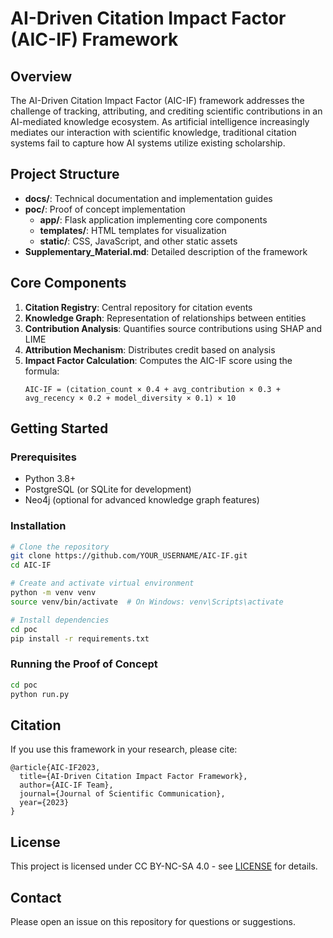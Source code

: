 # AI-Driven Citation Impact Factor (AIC-IF) Framework

## Overview

The AI-Driven Citation Impact Factor (AIC-IF) framework addresses the challenge of tracking, attributing, and crediting scientific contributions in an AI-mediated knowledge ecosystem. As artificial intelligence increasingly mediates our interaction with scientific knowledge, traditional citation systems fail to capture how AI systems utilize existing scholarship.

## Project Structure

- **docs/**: Technical documentation and implementation guides
- **poc/**: Proof of concept implementation
  - **app/**: Flask application implementing core components
  - **templates/**: HTML templates for visualization
  - **static/**: CSS, JavaScript, and other static assets
- **Supplementary_Material.md**: Detailed description of the framework

## Core Components

1. **Citation Registry**: Central repository for citation events
2. **Knowledge Graph**: Representation of relationships between entities
3. **Contribution Analysis**: Quantifies source contributions using SHAP and LIME
4. **Attribution Mechanism**: Distributes credit based on analysis
5. **Impact Factor Calculation**: Computes the AIC-IF score using the formula:
   ```
   AIC-IF = (citation_count × 0.4 + avg_contribution × 0.3 + avg_recency × 0.2 + model_diversity × 0.1) × 10
   ```

## Getting Started

### Prerequisites

- Python 3.8+
- PostgreSQL (or SQLite for development)
- Neo4j (optional for advanced knowledge graph features)

### Installation

```bash
# Clone the repository
git clone https://github.com/YOUR_USERNAME/AIC-IF.git
cd AIC-IF

# Create and activate virtual environment
python -m venv venv
source venv/bin/activate  # On Windows: venv\Scripts\activate

# Install dependencies
cd poc
pip install -r requirements.txt
```

### Running the Proof of Concept

```bash
cd poc
python run.py
```

## Citation

If you use this framework in your research, please cite:

```
@article{AIC-IF2023,
  title={AI-Driven Citation Impact Factor Framework},
  author={AIC-IF Team},
  journal={Journal of Scientific Communication},
  year={2023}
}
```

## License

This project is licensed under CC BY-NC-SA 4.0 - see [LICENSE](LICENSE) for details.

## Contact

Please open an issue on this repository for questions or suggestions. 
